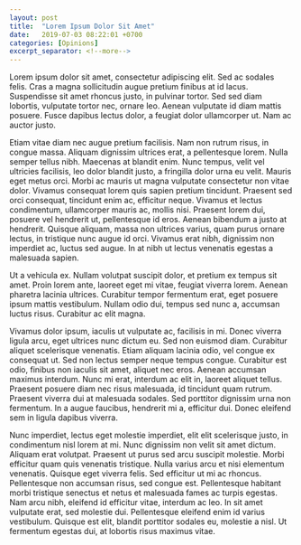 ```yaml
---
layout: post
title:  "Lorem Ipsum Dolor Sit Amet"
date:   2019-07-03 08:22:01 +0700
categories: [Opinions]
excerpt_separator: <!--more-->
---
```

Lorem ipsum dolor sit amet, consectetur adipiscing elit. Sed ac sodales felis. Cras a magna sollicitudin augue pretium finibus at id lacus. Suspendisse sit amet rhoncus justo, in pulvinar tortor. Sed sed diam lobortis, vulputate tortor nec, ornare leo. Aenean vulputate id diam mattis posuere. Fusce dapibus lectus dolor, a feugiat dolor ullamcorper ut. Nam ac auctor justo.
<!--more-->
Etiam vitae diam nec augue pretium facilisis. Nam non rutrum risus, in congue massa. Aliquam dignissim ultrices erat, a pellentesque lorem. Nulla semper tellus nibh. Maecenas at blandit enim. Nunc tempus, velit vel ultricies facilisis, leo dolor blandit justo, a fringilla dolor urna eu velit. Mauris eget metus orci. Morbi ac mauris ut magna vulputate consectetur non vitae dolor. Vivamus consequat lorem quis sapien pretium tincidunt. Praesent sed orci consequat, tincidunt enim ac, efficitur neque. Vivamus et lectus condimentum, ullamcorper mauris ac, mollis nisi. Praesent lorem dui, posuere vel hendrerit ut, pellentesque id eros. Aenean bibendum a justo at hendrerit. Quisque aliquam, massa non ultrices varius, quam purus ornare lectus, in tristique nunc augue id orci. Vivamus erat nibh, dignissim non imperdiet ac, luctus sed augue. In at nibh ut lectus venenatis egestas a malesuada sapien.

Ut a vehicula ex. Nullam volutpat suscipit dolor, et pretium ex tempus sit amet. Proin lorem ante, laoreet eget mi vitae, feugiat viverra lorem. Aenean pharetra lacinia ultrices. Curabitur tempor fermentum erat, eget posuere ipsum mattis vestibulum. Nullam odio dui, tempus sed nunc a, accumsan luctus risus. Curabitur ac elit magna.

Vivamus dolor ipsum, iaculis ut vulputate ac, facilisis in mi. Donec viverra ligula arcu, eget ultrices nunc dictum eu. Sed non euismod diam. Curabitur aliquet scelerisque venenatis. Etiam aliquam lacinia odio, vel congue ex consequat ut. Sed non lectus semper neque tempus congue. Curabitur est odio, finibus non iaculis sit amet, aliquet nec eros. Aenean accumsan maximus interdum. Nunc mi erat, interdum ac elit in, laoreet aliquet tellus. Praesent posuere diam nec risus malesuada, id tincidunt quam rutrum. Praesent viverra dui at malesuada sodales. Sed porttitor dignissim urna non fermentum. In a augue faucibus, hendrerit mi a, efficitur dui. Donec eleifend sem in ligula dapibus viverra.

Nunc imperdiet, lectus eget molestie imperdiet, elit elit scelerisque justo, in condimentum nisl lorem at mi. Nunc dignissim non velit sit amet dictum. Aliquam erat volutpat. Praesent ut purus sed arcu suscipit molestie. Morbi efficitur quam quis venenatis tristique. Nulla varius arcu et nisi elementum venenatis. Quisque eget viverra felis. Sed efficitur ut mi ac rhoncus. Pellentesque non accumsan risus, sed congue est. Pellentesque habitant morbi tristique senectus et netus et malesuada fames ac turpis egestas. Nam arcu nibh, eleifend id efficitur vitae, interdum ac leo. In sit amet vulputate erat, sed molestie dui. Pellentesque eleifend enim id varius vestibulum. Quisque est elit, blandit porttitor sodales eu, molestie a nisl. Ut fermentum egestas dui, at lobortis risus maximus vitae.